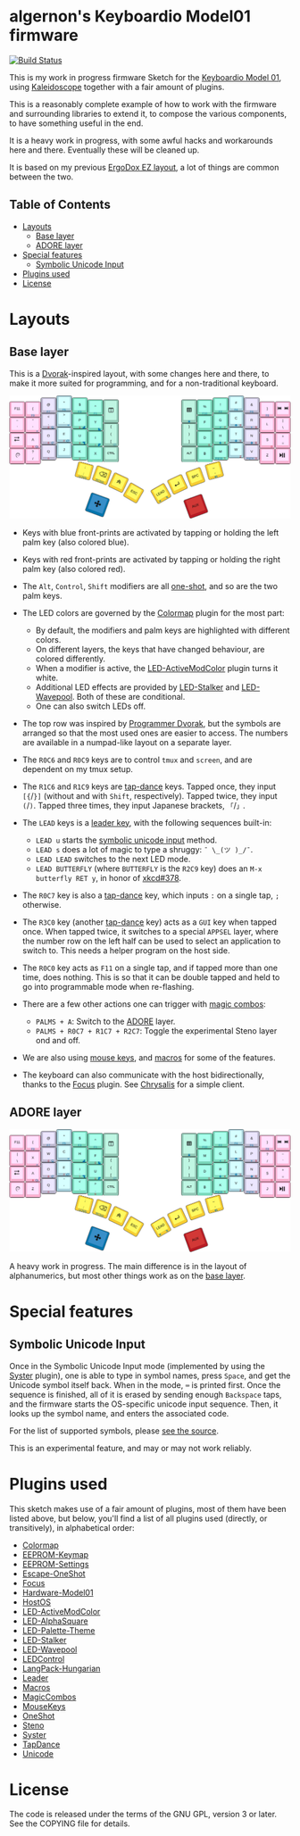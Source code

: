<!-- -*- mode: markdown; fill-column: 8192 -*- -->

algernon's Keyboardio Model01 firmware
======================================

[![Build Status](https://travis-ci.org/algernon/Model01-sketch.svg?branch=master)](https://travis-ci.org/algernon/Model01-sketch)

This is my work in progress firmware Sketch for the [Keyboardio Model 01][kbdio], using [Kaleidoscope][ks] together with a fair amount of plugins.

This is a reasonably complete example of how to work with the firmware and surrounding libraries to extend it, to compose the various components, to have something useful in the end.

 [ks]: https://github.com/keyboardio/Kaleidoscope
 [kbdio]: https://shop.keyboard.io/

It is a heavy work in progress, with some awful hacks and workarounds here and there. Eventually these will be cleaned up.

It is based on my previous [ErgoDox EZ layout][ergodox-layout], a lot of things are common between the two.

 [ergodox-layout]: https://github.com/algernon/ergodox-layout

## Table of Contents

* [Layouts](#layouts)
    - [Base layer](#base-layer)
    - [ADORE layer](#adore-layer)
* [Special features](#special-features)
    - [Symbolic Unicode Input](#symbolic-unicode-input)
* [Plugins used](#plugins-used)
* [License](#license)

# Layouts

## Base layer

This is a [Dvorak][dvorak]-inspired layout, with some changes here and there, to make it more suited for programming, and for a non-traditional keyboard.

 [dvorak]: https://en.wikipedia.org/wiki/Dvorak_Simplified_Keyboard

[![Base layer](images/base-layer.png)](http://www.keyboard-layout-editor.com/#/gists/f938a01e31f6b329364aea02cbda9977)

* Keys with blue front-prints are activated by tapping or holding the left palm key (also colored blue).
* Keys with red front-prints are activated by tapping or holding the right palm key (also colored red).
* The `Alt`, `Control`, `Shift` modifiers are all [one-shot][kaleidoscope:oneshot], and so are the two palm keys.
* The LED colors are governed by the [Colormap][kaleidoscope:colormap] plugin for the most part:
  - By default, the modifiers and palm keys are highlighted with different colors.
  - On different layers, the keys that have changed behaviour, are colored differently.
  - When a modifier is active, the [LED-ActiveModColor][kaleidoscope:led-activemodcolor] plugin turns it white.
  - Additional LED effects are provided by [LED-Stalker][kaleidoscope:led-stalker] and [LED-Wavepool][kaleidoscope:led-wavepool]. Both of these are conditional.
  - One can also switch LEDs off.
* The top row was inspired by [Programmer Dvorak][dvorak:prg], but the symbols are arranged so that the most used ones are easier to access. The numbers are available in a numpad-like layout on a separate layer.
* The `R0C6` and `R0C9` keys are to control `tmux` and `screen`, and are dependent on my tmux setup.
* The `R1C6` and `R1C9` keys are [tap-dance][kaleidoscope:tap-dance] keys. Tapped once, they input `[{`/`}]` (without and with `Shift`, respectively). Tapped twice, they input `(`/`)`. Tapped three times, they input Japanese brackets, `「`/`」`.
* The `LEAD` keys is a [leader key][kaleidoscope:leader], with the following sequences built-in:
  - `LEAD u` starts the [symbolic unicode input](#symbolic-unicode-input) method.
  - `LEAD s` does a lot of magic to type a shruggy: `¯ \_(ツ )_/¯`.
  - `LEAD LEAD` switches to the next LED mode.
  - `LEAD BUTTERFLY` (where `BUTTERFLY` is the `R2C9` key) does an `M-x butterfly RET y`, in honor of [xkcd#378](https://xkcd.com/378/).
* The `R0C7` key is also a [tap-dance][kaleidoscope:tap-dance] key, which inputs `:` on a single tap, `;` otherwise.
* The `R3C0` key (another [tap-dance][kaleidoscope:tap-dance] key) acts as a `GUI` key when tapped once. When tapped twice, it switches to a special `APPSEL` layer, where the number row on the left half can be used to select an application to switch to. This needs a helper program on the host side.
* The `R0C0` key acts as `F11` on a single tap, and if tapped more than one time, does nothing. This is so that it can be double tapped and held to go into programmable mode when re-flashing.
* There are a few other actions one can trigger with [magic combos][kaleidoscope:magic-combos]:
  - `PALMS + A`: Switch to the [ADORE](#adore-layer) layer.
  - `PALMS + R0C7 + R1C7 + R2C7`: Toggle the experimental Steno layer ond and off.
* We are also using [mouse keys][kaleidoscope:mouse-keys], and [macros][kaleidoscope:macros] for some of the features.
* The keyboard can also communicate with the host bidirectionally, thanks to the [Focus][kaleidoscope:focus] plugin. See [Chrysalis][chrysalis] for a simple client.

  [dvorak:prg]: http://www.kaufmann.no/roland/dvorak/
  [kaleidoscope:oneshot]: https://github.com/keyboardio/Kaleidoscope-OneShot
  [kaleidoscope:colormap]: https://github.com/keyboardio/Kaleidoscope-Colormap
  [kaleidoscope:led-activemodcolor]: https://github.com/keyboardio/Kaleidoscope-LED-ActiveModColor
  [kaleidoscope:led-stalker]: https://github.com/keyboardio/Kaleidoscope-LED-Stalker
  [kaleidoscope:tap-dance]: https://github.com/keyboardio/Kaleidoscope-TapDance
  [kaleidoscope:leader]: https://github.com/keyboardio/Kaleidoscope-Leader
  [kaleidoscope:magic-combos]: https://github.com/keyboardio/Kaleidoscope-MagicCombo
  [kaleidoscope:mouse-keys]: https://github.com/keyboardio/Kaleidoscope-MouseKeys
  [kaleidoscope:macros]: https://github.com/keyboardio/Kaleidoscope-Macros
  [kaleidoscope:focus]: https://github.com/keyboardio/Kaleidoscope-Focus
  [chrysalis]: https://github.com/algernon/Chrysalis

## ADORE layer

[![ADORE layer](images/adore-layer.png)](http://www.keyboard-layout-editor.com/#/gists/da05641b419790a7a4c1297c4e58ec9f)

A heavy work in progress. The main difference is in the layout of alphanumerics, but most other things work as on the [base layer](#base-layer).

# Special features

## Symbolic Unicode Input

Once in the Symbolic Unicode Input mode (implemented by using the [Syster][kaleidoscope:syster] plugin), one is able to type in symbol names, press `Space`, and get the Unicode symbol itself back. When in the mode, `⌨` is printed first. Once the sequence is finished, all of it is erased by sending enough `Backspace` taps, and the firmware starts the OS-specific unicode input sequence. Then, it looks up the symbol name, and enters the associated code.

 [kaleidoscope:syster]: https://github.com/keyboardio/Kaleidoscope-Syster

For the list of supported symbols, please [see the source][src:SymUnI].

 [src:SymUnI]: https://github.com/algernon/Model01-sketch/blob/master/src/SymUnI.cpp#L30

This is an experimental feature, and may or may not work reliably.

# Plugins used

This sketch makes use of a fair amount of plugins, most of them have been listed above, but below, you'll find a list of all plugins used (directly, or transitively), in alphabetical order:

* [Colormap][kaleidoscope:colormap]
* [EEPROM-Keymap][kaleidoscope:eeprom-keymap]
* [EEPROM-Settings][kaleidoscope:eeprom-settings]
* [Escape-OneShot][kaleidoscope:escape-oneshot]
* [Focus][kaleidoscope:focus]
* [Hardware-Model01][kaleidoscope:hardware-model01]
* [HostOS][kaleidoscope:hostos]
* [LED-ActiveModColor][kaleidoscope:led-activemodcolor]
* [LED-AlphaSquare][kaleidoscope:led-alphasquare]
* [LED-Palette-Theme][kaleidoscope:led-palette-theme]
* [LED-Stalker][kaleidoscope:led-stalker]
* [LED-Wavepool][kaleidoscope:led-wavepool]
* [LEDControl][kaleidoscope:led-control]
* [LangPack-Hungarian][kaleidoscope:langpack-hun]
* [Leader][kaleidoscope:leader]
* [Macros][kaleidoscope:macros]
* [MagicCombos][kaleidoscope:magic-combos]
* [MouseKeys][kaleidoscope:mouse-keys]
* [OneShot][kaleidoscope:oneshot]
* [Steno][kaleidoscope:steno]
* [Syster][kaleidoscope:syster]
* [TapDance][kaleidoscope:tap-dance]
* [Unicode][kaleidoscope:unicode]

 [kaleidoscope:led-alphasquare]: https://github.com/keyboardio/Kaleidoscope-LED-AlphaSquare
 [kaleidoscope:led-palette-theme]: https://github.com/keyboardio/Kaleidoscope-LED-Palette-Theme
 [kaleidoscope:led-control]: https://github.com/keyboardio/Kaleidoscope-LEDControl
 [kaleidoscope:langpack-hun]: https://github.com/algernon/Kaleidoscope-LangPack-Hungarian
 [kaleidoscope:escape-oneshot]: https://github.com/keyboardio/Kaleidoscope-Escape-OneShot
 [kaleidoscope:hostos]: https://github.com/keyboardio/Kaleidoscope-HostOS
 [kaleidoscope:unicode]: https://github.com/keyboardio/Kaleidoscope-Unicode
 [kaleidoscope:eeprom-settings]: https://github.com/keyboardio/Kaleidoscope-EEPROM-Settings
 [kaleidoscope:eeprom-keymap]: https://github.com/keyboardio/Kaleidoscope-Keymap
 [kaleidoscope:hardware-model01]: https://github.com/keyboardio/Kaleidoscope-Hardware-Model01
 [kaleidoscope:steno]: https://github.com/keyboardio/Kaleidoscope-Steno
 [kaleidoscope:led-wavepool]: https://github.com/ToyKeeper/Kaleidoscope-LED-Wavepool

# License

The code is released under the terms of the GNU GPL, version 3 or later. See the
COPYING file for details.
